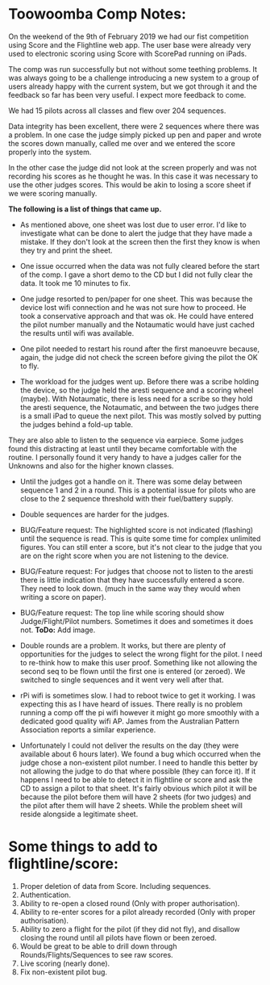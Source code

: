 # Toowoomba Comp Notes:

On the weekend of the 9th of February 2019 we had our fist competition using Score and the Flightline web app.
The user base were already very used to electronic scoring using Score with ScorePad running on iPads.

The comp was run successfully but not without some teething problems.   It was always going to be a challenge introducing a new system to a group of users already happy with the current system, but we got through it and the feedback so far has been very useful.  I expect more feedback to come.

We had 15 pilots across all classes and flew over 204 sequences.

Data integrity has been excellent, there were 2 sequences where there was a problem.   In one case the judge simply picked up pen and paper and wrote the scores down manually, called me over and we entered the score properly into the system.

In the other case the judge did not look at the screen properly and was not recording his scores as he thought he was.   In this case it was necessary to use the other judges scores.   This would be akin to losing a score sheet if we were scoring manually.

**The following is a list of things that came up.**
 - As mentioned above, one sheet was lost due to user error.  I'd like to investigate what can be done to alert the judge that they have made a mistake.   If they don't look at the screen then the first they know is when they try and print the sheet.

 - One issue occurred when the data was not fully cleared before the start of the comp.  I gave a short demo to the CD but I did not fully clear the data.   It took me 10 minutes to fix.

 - One judge resorted to pen/paper for one sheet.  This was because the device lost wifi connection and he was not sure how to proceed.  He took a conservative approach and that was ok.   He could have entered the pilot number manually and the Notaumatic would have just cached the results until wifi was available.

 - One pilot needed to restart his round after the first manoeuvre because, again, the judge did not check the screen before giving the pilot the OK to fly.

 - The workload for the judges went up.   Before there was a scribe holding the device, so the judge held the aresti sequence and a scoring wheel (maybe).  With Notaumatic, there is less need for a scribe so they hold the aresti sequence, the Notaumatic, and between the two judges there is a small iPad to queue the next pilot.  This was mostly solved by putting the judges behind a fold-up table.

 They are also able to listen to the sequence via earpiece.  Some judges found this distracting at least until they became comfortable with the routine.   I personally found it very handy to have a judges caller for the Unknowns and also for the higher known classes.

 - Until the judges got a handle on it.  There was some delay between sequence 1 and 2 in a round.   This is a potential issue for pilots who are close to the 2 sequence threshold with their fuel/battery supply.

 - Double sequences are harder for the judges.

 - BUG/Feature request: The highlighted score is not indicated (flashing) until the sequence is read.  This is quite some time for complex unlimited figures.   You can still enter a score, but it's not clear to the judge that you are on the right score when you are not listening to the device.

 - BUG/Feature request: For judges that choose not to listen to the aresti there is little indication that they have successfully entered a score.  They need to look down.  (much in the same way they would when writing a score on paper).

 - BUG/Feature request: The top line while scoring should show Judge/Flight/Pilot numbers.   Sometimes it does and sometimes it does not.   **ToDo:** Add image.

 - Double rounds are a problem.  It works, but there are plenty of opportunities for the judges to select the wrong flight for the pilot.  I need to re-think how to make this user proof.   Something like not allowing the second seq to be flown until the first one is entered (or zeroed).  We switched to single sequences and it went very well after that.

 - rPi wifi is sometimes slow.  I had to reboot twice to get it working.  I was expecting this as I have heard of issues.  There really is no problem running a comp off the pi wifi however it might go more smoothly with a dedicated good quality wifi AP.  James from the Australian Pattern Association reports a similar experience.

 - Unfortunately I could not deliver the results on the day (they were available about 6 hours later).  We found a bug which occurred when the judge chose a non-existent pilot number.  I need to handle this better by not allowing the judge to do that where possible (they can force it).  If it happens I need to be able to detect it in flightline or score and ask the CD to assign a pilot to that sheet.  It's fairly obvious which pilot it will be because the pilot before them will have 2 sheets (for two judges) and the pilot after them will have 2 sheets.   While the problem sheet will reside alongside a legitimate sheet.

 # Some things to add to flightline/score:
  1. Proper deletion of data from Score.   Including sequences.
  1. Authentication.
  1. Ability to re-open a closed round (Only with proper authorisation).
  1. Ability to re-enter scores for a pilot already recorded (Only with proper authorisation).
  1. Ability to zero a flight for the pilot (if they did not fly), and disallow closing the round until all pilots have flown or been zeroed.
  1. Would be great to be able to drill down through Rounds/Flights/Sequences to see raw scores.
  1. Live scoring (nearly done).
  1. Fix non-existent pilot bug.
